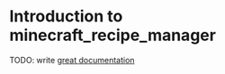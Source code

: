 # Introduction to minecraft_recipe_manager

TODO: write [great documentation](http://jacobian.org/writing/great-documentation/what-to-write/)
